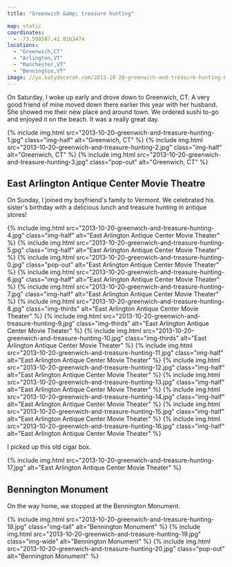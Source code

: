 ```yaml
---
title: "Greenwich &amp; treasure hunting"

map: static
coordinates:
  - -73.598587,41.0163474
locations:
  - "Greenwich,CT"
  - "Arlington,VT"
  - "Manchester,VT"
  - "Bennington,VT"
image: //yo.katydecorah.com/2013-10-20-greenwich-and-treasure-hunting-0.jpg
---
```


On Saturday, I woke up early and drove down to Greenwich, CT. A very good friend of mine moved down there earlier this year with her husband. She showed me their new place and around town. We ordered sushi to-go and enjoyed it on the beach. It was a really great day.

<div class="photos">

{% include img.html src="2013-10-20-greenwich-and-treasure-hunting-1.jpg" class="img-half" alt="Greenwich, CT" %}
{% include img.html src="2013-10-20-greenwich-and-treasure-hunting-2.jpg" class="img-half" alt="Greenwich, CT" %}
{% include img.html src="2013-10-20-greenwich-and-treasure-hunting-3.jpg" class="pop-out" alt="Greenwich, CT" %}

</div>

## East Arlington Antique Center Movie Theatre

On Sunday, I joined my boyfriend's family to Vermont. We celebrated his sister's birthday with a delicious lunch and treasure hunting in antique stores!

<div class="photos">

{% include img.html src="2013-10-20-greenwich-and-treasure-hunting-4.jpg" class="img-half" alt="East Arlington Antique Center Movie Theater" %}
{% include img.html src="2013-10-20-greenwich-and-treasure-hunting-5.jpg" class="img-half" alt="East Arlington Antique Center Movie Theater" %}
{% include img.html src="2013-10-20-greenwich-and-treasure-hunting-0.jpg" class="pop-out" alt="East Arlington Antique Center Movie Theater" %}
{% include img.html src="2013-10-20-greenwich-and-treasure-hunting-6.jpg" class="img-half" alt="East Arlington Antique Center Movie Theater" %}
{% include img.html src="2013-10-20-greenwich-and-treasure-hunting-7.jpg" class="img-half" alt="East Arlington Antique Center Movie Theater" %}
{% include img.html src="2013-10-20-greenwich-and-treasure-hunting-8.jpg" class="img-thirds" alt="East Arlington Antique Center Movie Theater" %}
{% include img.html src="2013-10-20-greenwich-and-treasure-hunting-9.jpg" class="img-thirds" alt="East Arlington Antique Center Movie Theater" %}
{% include img.html src="2013-10-20-greenwich-and-treasure-hunting-10.jpg" class="img-thirds" alt="East Arlington Antique Center Movie Theater" %}
{% include img.html src="2013-10-20-greenwich-and-treasure-hunting-11.jpg" class="img-half" alt="East Arlington Antique Center Movie Theater" %}
{% include img.html src="2013-10-20-greenwich-and-treasure-hunting-12.jpg" class="img-half" alt="East Arlington Antique Center Movie Theater" %}
{% include img.html src="2013-10-20-greenwich-and-treasure-hunting-13.jpg" class="img-half" alt="East Arlington Antique Center Movie Theater" %}
{% include img.html src="2013-10-20-greenwich-and-treasure-hunting-14.jpg" class="img-half" alt="East Arlington Antique Center Movie Theater" %}
{% include img.html src="2013-10-20-greenwich-and-treasure-hunting-15.jpg" class="img-half" alt="East Arlington Antique Center Movie Theater" %}
{% include img.html src="2013-10-20-greenwich-and-treasure-hunting-16.jpg" class="img-half" alt="East Arlington Antique Center Movie Theater" %}

</div>

I picked up this old cigar box.

<div class="photos">

{% include img.html src="2013-10-20-greenwich-and-treasure-hunting-17.jpg" alt="East Arlington Antique Center Movie Theater" %}

</div>

## Bennington Monument

On the way home, we stopped at the Bennington Monument.

<div class="photos">

{% include img.html src="2013-10-20-greenwich-and-treasure-hunting-18.jpg" class="img-tall" alt="Bennington Monument" %}
{% include img.html src="2013-10-20-greenwich-and-treasure-hunting-19.jpg" class="img-wide" alt="Bennington Monument" %}
{% include img.html src="2013-10-20-greenwich-and-treasure-hunting-20.jpg" class="pop-out" alt="Bennington Monument" %}

</div>
